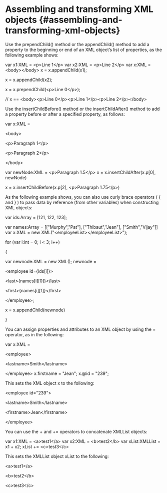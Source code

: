 # Assembling and transforming XML objects {#assembling-and-transforming-xml-objects}

Use the prependChild() method or the appendChild() method to add a property to the beginning or end of an XML object’s list of properties, as the following example shows:

var x1:XML = &lt;p&gt;Line 1&lt;/p&gt; var x2:XML = &lt;p&gt;Line 2&lt;/p&gt; var x:XML = &lt;body&gt;&lt;/body&gt; x = x.appendChild(x1);

x = x.appendChild(x2);

x = x.prependChild(&lt;p&gt;Line 0&lt;/p&gt;);

// x == &lt;body&gt;&lt;p&gt;Line 0&lt;/p&gt;&lt;p&gt;Line 1&lt;/p&gt;&lt;p&gt;Line 2&lt;/p&gt;&lt;/body&gt;

Use the insertChildBefore() method or the insertChildAfter() method to add a property before or after a specified property, as follows:

var x:XML =

&lt;body&gt;

&lt;p&gt;Paragraph 1&lt;/p&gt;

&lt;p&gt;Paragraph 2&lt;/p&gt;

&lt;/body&gt;

var newNode:XML = &lt;p&gt;Paragraph 1.5&lt;/p&gt; x = x.insertChildAfter(x.p[0], newNode)

x = x.insertChildBefore(x.p[2], &lt;p&gt;Paragraph 1.75&lt;/p&gt;)

As the following example shows, you can also use curly brace operators ( { and } ) to pass data by reference (from other variables) when constructing XML objects:

var ids:Array = [121, 122, 123];

var names:Array = [[&quot;Murphy&quot;,&quot;Pat&quot;], [&quot;Thibaut&quot;,&quot;Jean&quot;], [&quot;Smith&quot;,&quot;Vijay&quot;]] var x:XML = new XML(&quot;&lt;employeeList&gt;&lt;/employeeList&gt;&quot;);

for (var i:int = 0; i &lt; 3; i++)

{

var newnode:XML = new XML(); newnode =

&lt;employee id={ids[i]}&gt;

&lt;last&gt;{names[i][0]}&lt;/last&gt;

&lt;first&gt;{names[i][1]}&lt;/first&gt;

&lt;/employee&gt;;

x = x.appendChild(newnode)

}

You can assign properties and attributes to an XML object by using the = operator, as in the following:

var x:XML =

&lt;employee&gt;

&lt;lastname&gt;Smith&lt;/lastname&gt;

&lt;/employee&gt; x.firstname = &quot;Jean&quot;; x.@id = &quot;239&quot;;

This sets the XML object x to the following:

&lt;employee id=&quot;239&quot;&gt;

&lt;lastname&gt;Smith&lt;/lastname&gt;

&lt;firstname&gt;Jean&lt;/firstname&gt;

&lt;/employee&gt;

You can use the + and += operators to concatenate XMLList objects:

var x1:XML = &lt;a&gt;test1&lt;/a&gt; var x2:XML = &lt;b&gt;test2&lt;/b&gt; var xList:XMLList = x1 + x2; xList += &lt;c&gt;test3&lt;/c&gt;

This sets the XMLList object xList to the following:

&lt;a&gt;test1&lt;/a&gt;

&lt;b&gt;test2&lt;/b&gt;

&lt;c&gt;test3&lt;/c&gt;